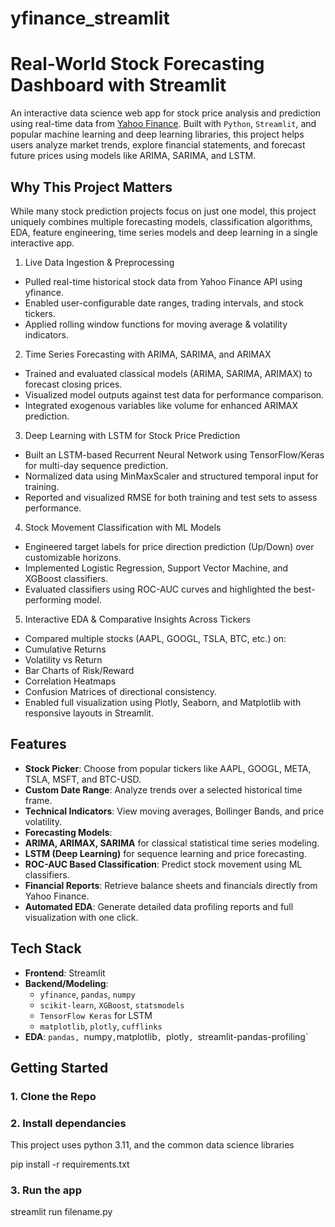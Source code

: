 # yfinance_streamlit
#  Real-World Stock Forecasting Dashboard with Streamlit

An interactive data science web app for stock price analysis and prediction using real-time data from [Yahoo Finance](https://finance.yahoo.com/). Built with `Python`, `Streamlit`, and popular machine learning and deep learning libraries, this project helps users analyze market trends, explore financial statements, and forecast future prices using models like ARIMA, SARIMA, and LSTM.

## Why This Project Matters

While many stock prediction projects focus on just one model, this project uniquely combines multiple forecasting models, classification algorithms, EDA, feature engineering, time series models and deep learning in a single interactive app.

 
 1. Live Data Ingestion & Preprocessing
 - Pulled real-time historical stock data from Yahoo Finance API using yfinance.
 -	Enabled user-configurable date ranges, trading intervals, and stock tickers.
 -	Applied rolling window functions for moving average & volatility indicators.

 2. Time Series Forecasting with ARIMA, SARIMA, and ARIMAX
 -	Trained and evaluated classical models (ARIMA, SARIMA, ARIMAX) to forecast closing prices.
 -	Visualized model outputs against test data for performance comparison.
 -	Integrated exogenous variables like volume for enhanced ARIMAX prediction.

 3. Deep Learning with LSTM for Stock Price Prediction
 -	Built an LSTM-based Recurrent Neural Network using TensorFlow/Keras for multi-day sequence prediction.
 -	Normalized data using MinMaxScaler and structured temporal input for training.
 -	Reported and visualized RMSE for both training and test sets to assess performance.

4. Stock Movement Classification with ML Models
 -	Engineered target labels for price direction prediction (Up/Down) over customizable horizons.
 -	Implemented Logistic Regression, Support Vector Machine, and XGBoost classifiers.
 -	Evaluated classifiers using ROC-AUC curves and highlighted the best-performing model.

 5. Interactive EDA & Comparative Insights Across Tickers
 -	Compared multiple stocks (AAPL, GOOGL, TSLA, BTC, etc.) on:
   -	Cumulative Returns
   -	Volatility vs Return
   -	Bar Charts of Risk/Reward
   -	Correlation Heatmaps
   -	Confusion Matrices of directional consistency.
-	Enabled full visualization using Plotly, Seaborn, and Matplotlib with responsive layouts in Streamlit.


## Features

- **Stock Picker**: Choose from popular tickers like AAPL, GOOGL, META, TSLA, MSFT, and BTC-USD.
- **Custom Date Range**: Analyze trends over a selected historical time frame.
- **Technical Indicators**: View moving averages, Bollinger Bands, and price volatility.
-  **Forecasting Models**:
  - **ARIMA, ARIMAX, SARIMA** for classical statistical time series modeling.
  - **LSTM (Deep Learning)** for sequence learning and price forecasting.
- **ROC-AUC Based Classification**: Predict stock movement using ML classifiers.
- **Financial Reports**: Retrieve balance sheets and financials directly from Yahoo Finance.
-  **Automated EDA**: Generate detailed data profiling reports and full visualization with one click.

##  Tech Stack

- **Frontend**: Streamlit
- **Backend/Modeling**:
  - `yfinance`, `pandas`, `numpy`
  - `scikit-learn`, `XGBoost`, `statsmodels`
  - `TensorFlow Keras` for LSTM
  - `matplotlib`, `plotly`, `cufflinks`
- **EDA**: `pandas, `numpy`,`matplotlib`, `plotly`, `streamlit-pandas-profiling`

## Getting Started

### 1. Clone the Repo

### 2. Install dependancies
This project uses python 3.11, and the common data science libraries

pip install -r requirements.txt

### 3. Run the app
streamlit run filename.py
